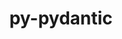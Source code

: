 ---
title: "py-pydantic"
layout: cache
categories: [package, develop-2023-10-08]
meta: {"versions": ["1.10.9"], "compilers": ["apple-clang@=14.0.0", "cce@=15.0.1", "gcc@=11.3.0", "gcc@=11.4.0", "gcc@=9.4.0", "oneapi@=2023.2.1"], "oss": ["rhel8", "ubuntu20.04", "ubuntu22.04", "ventura"], "platforms": ["darwin", "linux"], "targets": ["aarch64", "ppc64le", "x86_64_v3", "zen4"], "stacks": ["e4s", "e4s-arm", "e4s-cray-rhel", "e4s-oneapi", "e4s-power", "ml-darwin-aarch64-mps", "ml-linux-x86_64-cpu", "ml-linux-x86_64-cuda", "root"], "num_specs": 7, "num_specs_by_stack": {"root": 7, "ml-darwin-aarch64-mps": 1, "e4s-cray-rhel": 1, "e4s-arm": 1, "e4s-power": 1, "e4s": 1, "e4s-oneapi": 1, "ml-linux-x86_64-cpu": 1, "ml-linux-x86_64-cuda": 1}}
spec_details: [{"hash": "d7bitoy6holcn64opaqbmfloc4hddswl", "compiler": "apple-clang@=14.0.0", "versions": ["1.10.9"], "os": "ventura", "platform": "darwin", "target": "aarch64", "variants": ["build_system=python_pip", "~dotenv"], "stacks": ["root", "ml-darwin-aarch64-mps"], "size": "-", "tarball": "https://binaries.spack.io/develop-2023-10-08/build_cache/darwin-ventura-aarch64/apple-clang-14.0.0/py-pydantic-1.10.9/darwin-ventura-aarch64-apple-clang-14.0.0-py-pydantic-1.10.9-d7bitoy6holcn64opaqbmfloc4hddswl.spack"}, {"hash": "hedfysuphi6ybgtijs67crqqvpquvc5w", "compiler": "cce@=15.0.1", "versions": ["1.10.9"], "os": "rhel8", "platform": "linux", "target": "zen4", "variants": ["build_system=python_pip", "~dotenv"], "stacks": ["root", "e4s-cray-rhel"], "size": "-", "tarball": "https://binaries.spack.io/develop-2023-10-08/build_cache/linux-rhel8-zen4/cce-15.0.1/py-pydantic-1.10.9/linux-rhel8-zen4-cce-15.0.1-py-pydantic-1.10.9-hedfysuphi6ybgtijs67crqqvpquvc5w.spack"}, {"hash": "xbelu5fjg2h3yaj3czqidqz466xq4ll6", "compiler": "gcc@=11.4.0", "versions": ["1.10.9"], "os": "ubuntu20.04", "platform": "linux", "target": "aarch64", "variants": ["build_system=python_pip", "~dotenv"], "stacks": ["root", "e4s-arm"], "size": "-", "tarball": "https://binaries.spack.io/develop-2023-10-08/build_cache/linux-ubuntu20.04-aarch64/gcc-11.4.0/py-pydantic-1.10.9/linux-ubuntu20.04-aarch64-gcc-11.4.0-py-pydantic-1.10.9-xbelu5fjg2h3yaj3czqidqz466xq4ll6.spack"}, {"hash": "tfumu4ctnf7dzb37zsfbrky5rj7nhrse", "compiler": "gcc@=9.4.0", "versions": ["1.10.9"], "os": "ubuntu20.04", "platform": "linux", "target": "ppc64le", "variants": ["build_system=python_pip", "~dotenv"], "stacks": ["root", "e4s-power"], "size": "-", "tarball": "https://binaries.spack.io/develop-2023-10-08/build_cache/linux-ubuntu20.04-ppc64le/gcc-9.4.0/py-pydantic-1.10.9/linux-ubuntu20.04-ppc64le-gcc-9.4.0-py-pydantic-1.10.9-tfumu4ctnf7dzb37zsfbrky5rj7nhrse.spack"}, {"hash": "uehwcc6va7fvlrqeaahu27zrbbpageca", "compiler": "gcc@=11.4.0", "versions": ["1.10.9"], "os": "ubuntu20.04", "platform": "linux", "target": "x86_64_v3", "variants": ["build_system=python_pip", "~dotenv"], "stacks": ["root", "e4s"], "size": "-", "tarball": "https://binaries.spack.io/develop-2023-10-08/build_cache/linux-ubuntu20.04-x86_64_v3/gcc-11.4.0/py-pydantic-1.10.9/linux-ubuntu20.04-x86_64_v3-gcc-11.4.0-py-pydantic-1.10.9-uehwcc6va7fvlrqeaahu27zrbbpageca.spack"}, {"hash": "osob7cukev4rs7ri2q5abkhopdztxjzy", "compiler": "oneapi@=2023.2.1", "versions": ["1.10.9"], "os": "ubuntu20.04", "platform": "linux", "target": "x86_64_v3", "variants": ["build_system=python_pip", "~dotenv"], "stacks": ["root", "e4s-oneapi"], "size": "-", "tarball": "https://binaries.spack.io/develop-2023-10-08/build_cache/linux-ubuntu20.04-x86_64_v3/oneapi-2023.2.1/py-pydantic-1.10.9/linux-ubuntu20.04-x86_64_v3-oneapi-2023.2.1-py-pydantic-1.10.9-osob7cukev4rs7ri2q5abkhopdztxjzy.spack"}, {"hash": "uur5fqciuhbyvqtwqd2gmvshdds7xogf", "compiler": "gcc@=11.3.0", "versions": ["1.10.9"], "os": "ubuntu22.04", "platform": "linux", "target": "x86_64_v3", "variants": ["build_system=python_pip", "~dotenv"], "stacks": ["root", "ml-linux-x86_64-cpu", "ml-linux-x86_64-cuda"], "size": "-", "tarball": "https://binaries.spack.io/develop-2023-10-08/build_cache/linux-ubuntu22.04-x86_64_v3/gcc-11.3.0/py-pydantic-1.10.9/linux-ubuntu22.04-x86_64_v3-gcc-11.3.0-py-pydantic-1.10.9-uur5fqciuhbyvqtwqd2gmvshdds7xogf.spack"}]
---